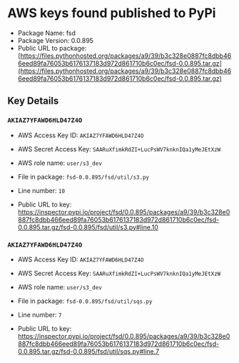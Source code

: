 # AWS keys found published to PyPi

* Package Name: fsd
* Package Version: 0.0.895
* Public URL to package: [https://files.pythonhosted.org/packages/a9/39/b3c328e0887fc8dbb466eed89fa76053b6176137183d972d861710b6c0ec/fsd-0.0.895.tar.gz](https://files.pythonhosted.org/packages/a9/39/b3c328e0887fc8dbb466eed89fa76053b6176137183d972d861710b6c0ec/fsd-0.0.895.tar.gz)

## Key Details

### `AKIAZ7YFAWD6HLD47Z4O`

* AWS Access Key ID: `AKIAZ7YFAWD6HLD47Z4O`
* AWS Secret Access Key: `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` 
* AWS role name: `user/s3_dev`
* File in package: `fsd-0.0.895/fsd/util/s3.py`
* Line number: `10`

* Public URL to key: https://inspector.pypi.io/project/fsd/0.0.895/packages/a9/39/b3c328e0887fc8dbb466eed89fa76053b6176137183d972d861710b6c0ec/fsd-0.0.895.tar.gz/fsd-0.0.895/fsd/util/s3.py#line.10



### `AKIAZ7YFAWD6HLD47Z4O`

* AWS Access Key ID: `AKIAZ7YFAWD6HLD47Z4O`
* AWS Secret Access Key: `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` 
* AWS role name: `user/s3_dev`
* File in package: `fsd-0.0.895/fsd/util/sqs.py`
* Line number: `7`

* Public URL to key: https://inspector.pypi.io/project/fsd/0.0.895/packages/a9/39/b3c328e0887fc8dbb466eed89fa76053b6176137183d972d861710b6c0ec/fsd-0.0.895.tar.gz/fsd-0.0.895/fsd/util/sqs.py#line.7


